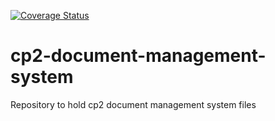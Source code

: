[![Coverage Status](https://coveralls.io/repos/github/FlevianK/cp2-document-management-system/badge.svg?branch=master)](https://coveralls.io/github/FlevianK/cp2-document-management-system?branch=master)

# cp2-document-management-system
Repository to hold cp2 document management system files
